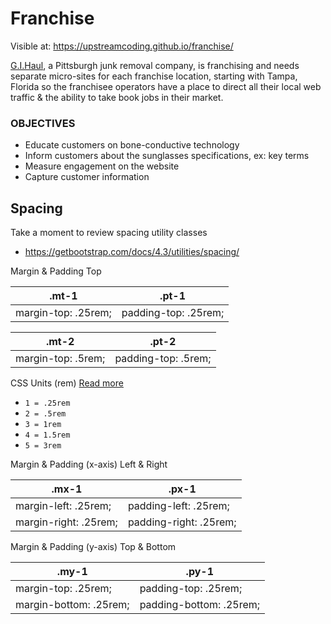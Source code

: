 # Franchise

Visible at: https://upstreamcoding.github.io/franchise/

[G.I.Haul](https://www.gihaul.com/), a Pittsburgh junk removal company, is franchising and needs separate micro-sites for each franchise location, starting with Tampa, Florida so the franchisee operators have a place to direct all their local web traffic & the ability to take book jobs in their market.

### OBJECTIVES

- Educate customers on bone-conductive technology
- Inform customers about the sunglasses specifications, ex: key terms
- Measure engagement on the website
- Capture customer information

## Spacing
Take a moment to review spacing utility classes
- https://getbootstrap.com/docs/4.3/utilities/spacing/

Margin & Padding Top

| .mt-1 | .pt-1 |
| --- | --- |
| margin-top: .25rem; | padding-top: .25rem; |

| .mt-2 | .pt-2 |
| --- | --- |
| margin-top: .5rem; | padding-top: .5rem; |

CSS Units (rem) [Read more](https://www.w3schools.com/CSSref/css_units.asp)
 - `1 = .25rem`
 - `2 = .5rem`
 - `3 = 1rem`
 - `4 = 1.5rem`
 - `5 = 3rem`


Margin & Padding (x-axis) Left & Right

| .mx-1 | .px-1 |
| --- | --- |
| margin-left: .25rem; | padding-left: .25rem; |
| margin-right: .25rem; | padding-right: .25rem; |

Margin & Padding (y-axis) Top & Bottom

| .my-1 | .py-1 |
| --- | --- |
| margin-top: .25rem; | padding-top: .25rem; |
| margin-bottom: .25rem; | padding-bottom: .25rem; |
